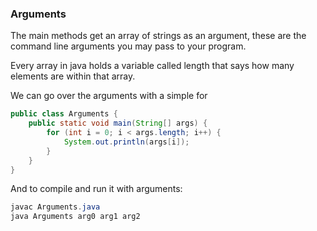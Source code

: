 ### Arguments

The main methods get an array of strings as an argument, these are the command line arguments you may pass to your program.

Every array in java holds a variable called length that says how many elements are within that array.

We can go over the arguments with a simple for

```java
public class Arguments {
    public static void main(String[] args) {
        for (int i = 0; i < args.length; i++) {
            System.out.println(args[i]);
        }
    }
}
```

And to compile and run it with arguments:

```java
javac Arguments.java
java Arguments arg0 arg1 arg2
```